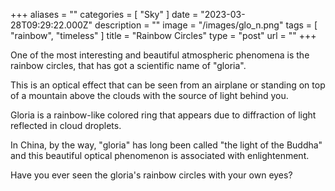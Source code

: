+++
aliases = ""
categories = [ "Sky" ]
date = "2023-03-28T09:29:22.000Z"
description = ""
image = "/images/glo_n.png"
tags = [ "rainbow", "timeless" ]
title = "Rainbow Circles"
type = "post"
url = ""
+++


One of the most interesting and beautiful atmospheric phenomena is the rainbow circles, that has got a scientific name of "gloria".  
  
This is an optical effect that can be seen from an airplane or standing on top of a mountain above the clouds with the source of light behind you.  
  
Gloria is a rainbow-like colored ring that appears due to diffraction of light reflected in cloud droplets.  
  
In China, by the way, "gloria" has long been called "the light of the Buddha" and this beautiful optical phenomenon is associated with enlightenment.  
  
Have you ever seen the gloria's rainbow circles with your own eyes?

